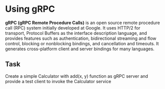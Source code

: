 # Using gRPC

**gRPC (gRPC Remote Procedure Calls)** is an open source remote procedure call (RPC) system initially developed at Google. It uses HTTP/2 for transport, Protocol Buffers as the interface description language, and provides features such as authentication, bidirectional streaming and flow control, blocking or nonblocking bindings, and cancellation and timeouts. It generates cross-platform client and server bindings for many languages.

## Task
Create a simple Calculator with add(x, y) function as gRPC server and provide a test client to invoke the Calculator service
